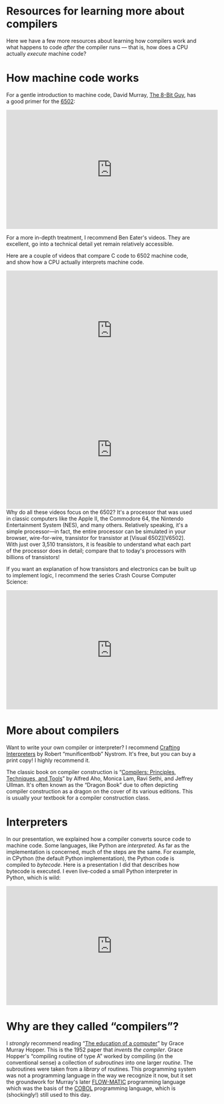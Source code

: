 # Resources for learning more about compilers

Here we have a few more resources about learning how compilers work and
what happens to code _after_ the compiler runs — that is, how does a CPU actually _execute_ machine code?


# How machine code works

For a gentle introduction to machine code, David Murray, [The 8-Bit
Guy][8bit], has a good primer for the [6502]:

<iframe width="560" height="315" src="https://www.youtube-nocookie.com/embed/HWpi9n2H3kE" title="YouTube video player" frameborder="0" allow="accelerometer; autoplay; clipboard-write; encrypted-media; gyroscope; picture-in-picture" allowfullscreen></iframe>

[8bit]: https://www.the8bitguy.com/

For a more in-depth treatment, I recommend Ben Eater's videos. They are excellent, go into a technical detail yet remain relatively accessible.

Here are a couple of videos that compare C code to 6502 machine code,
and show how a CPU actually interprets machine code.

<iframe width="560" height="315" src="https://www.youtube-nocookie.com/embed/yOyaJXpAYZQ" title="YouTube video player" frameborder="0" allow="accelerometer; autoplay; clipboard-write; encrypted-media; gyroscope; picture-in-picture" allowfullscreen></iframe>

<iframe width="560" height="315" src="https://www.youtube-nocookie.com/embed/yl8vPW5hydQ" title="YouTube video player" frameborder="0" allow="accelerometer; autoplay; clipboard-write; encrypted-media; gyroscope; picture-in-picture" allowfullscreen></iframe>

[6502]: https://en.wikipedia.org/wiki/MOS_Technology_6502

<aside>
Why do all these videos focus on the 6502? It's a processor that was
used in classic computers like the Apple II, the Commodore 64, the
Nintendo Entertainment System (NES), and many others. Relatively
speaking, it's a simple processor—in fact, the entire processor can be
simulated in your browser, wire-for-wire, transistor for transistor at
[Visual 6502][V6502]. With just over 3,510 transistors, it is feasible
to understand what each part of the processor does in detail; compare
that to today's processors with billions of transistors!
</aside>

[V6502]: http://www.visual6502.org/JSSim/

If you want an explanation of how transistors and electronics can be
built up to implement logic, I recommend the series Crash Course
Computer Science:

<iframe width="560" height="315" src="https://www.youtube-nocookie.com/embed/gI-qXk7XojA" title="YouTube video player" frameborder="0" allow="accelerometer; autoplay; clipboard-write; encrypted-media; gyroscope; picture-in-picture" allowfullscreen></iframe>

# More about compilers

Want to write your own compiler or interpreter? I recommend [Crafting
Interpreters][crafting] by Robert “munificentbob” Nystrom. It's free,
but you can buy a print copy! I highly recommend it.

The classic book on compiler construction is “[Compilers: Principles,
Techniques, and Tools][dragon]” by Alfred Aho, Monica Lam, Ravi Sethi, and
Jeffrey Ullman. It's often known as the “Dragon Book” due to often
depicting compiler construction as a dragon on the cover of its various
editions. This is usually your textbook for a compiler construction
class.

# Interpreters

In our presentation, we explained how a compiler converts source code to
machine code. Some languages, like Python are _interpreted_. As far as
the implementation is concerned, much of the steps are the same. For
example, in CPython (the default Python implementation), the Python code
is compiled to _bytecode_. Here is a presentation I did that describes
how bytecode is executed. I even live-coded a small Python interpreter in
Python, which is wild:

<iframe width="560" height="315"
src="https://www.youtube-nocookie.com/embed/5yqUTJuFuUk?start=431"
title="YouTube video player" frameborder="0" allow="accelerometer;
autoplay; clipboard-write; encrypted-media; gyroscope;
picture-in-picture" calledallowfullscreen></iframe>

[crafting]: https://craftinginterpreters.com/
[dragon]: https://en.wikipedia.org/wiki/Compilers:_Principles,_Techniques,_and_Tools

# Why are they called “compilers”?

I _strongly_ recommend reading “[The education of
a computer][hopper1952]” by Grace Murray Hopper. This is the 1952 paper
that _invents the compiler_. Grace Hopper's “compiling routine of type
A” worked by compiling (in the conventional sense) a collection of
_subroutines_ into one larger _routine_. The subroutines were taken from
a _library_ of routines. This programming system was not a programming
language in the way we recognize it now, but it set the groundwork for
Murray's later [FLOW-MATIC][] programming language which was the basis
of the [COBOL][] programming language, which is (shockingly!) still used
to this day.

[hopper1952]: https://dl.acm.org/doi/10.1145/609784.609818
[FLOW-MATIC]: https://en.wikipedia.org/wiki/FLOW-MATIC
[COBOL]: https://en.wikipedia.org/wiki/COBOL
